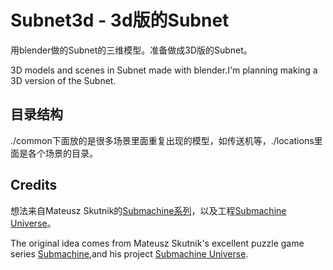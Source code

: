 # Subnet3d - 3d版的Subnet
用blender做的Subnet的三维模型。准备做成3D版的Subnet。

3D models and scenes in Subnet made with blender.I'm planning making a 3D version of the Subnet.

## 目录结构
./common下面放的是很多场景里面重复出现的模型，如传送机等，./locations里面是各个场景的目录。

## Credits
想法来自Mateusz Skutnik的[Submachine系列](http://www.mateuszskutnik.com/submachine/)，以及工程[Submachine Universe](https://mateuszskutnik.itch.io/submachine-universe)。

The original idea comes from Mateusz Skutnik's excellent puzzle game series [Submachine](http://www.mateuszskutnik.com/submachine/),and his project [Submachine Universe](https://mateuszskutnik.itch.io/submachine-universe).
